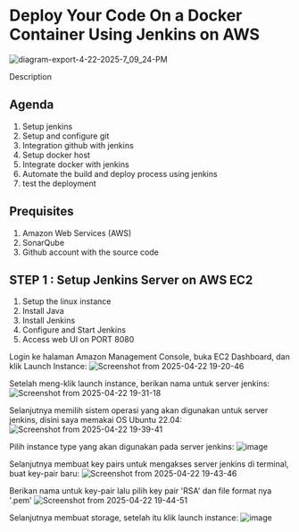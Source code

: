 # Deploy Your Code On a Docker Container Using Jenkins on AWS

![diagram-export-4-22-2025-7_09_24-PM](https://github.com/user-attachments/assets/44669afe-7ed3-46cd-b890-be4ec4b88dde)

Description 

## Agenda
1. Setup jenkins
2. Setup and configure git
3. Integration github with jenkins
4. Setup docker host
5. Integrate docker with jenkins
6. Automate the build and deploy process using jenkins
7. test the deployment

## Prequisites
1. Amazon Web Services (AWS)
2. SonarQube
3. Github account with the source code

## STEP 1 : Setup Jenkins Server on AWS EC2
1. Setup the linux instance
2. Install Java
3. Install Jenkins
4. Configure and Start Jenkins
5. Access web UI on PORT 8080

Login ke halaman Amazon Management Console, buka EC2 Dashboard, dan klik Launch Instance:
![Screenshot from 2025-04-22 19-20-46](https://github.com/user-attachments/assets/8702d2a9-4229-422e-accf-04ddc4cb8414)

Setelah meng-klik launch instance, berikan nama untuk server jenkins:
![Screenshot from 2025-04-22 19-31-18](https://github.com/user-attachments/assets/ad91c197-bcc9-4c93-a925-c1d1753be85a)

Selanjutnya memilih sistem operasi yang akan digunakan untuk server jenkins, disini saya memakai OS Ubuntu 22.04:
![Screenshot from 2025-04-22 19-39-41](https://github.com/user-attachments/assets/128d55a2-7fb7-41be-9441-144bade883d9)

Pilih instance type yang akan digunakan pada server jenkins:
![image](https://github.com/user-attachments/assets/07b7ff07-83b2-4e44-b21e-b77134ef4e09)

Selanjutnya membuat key pairs untuk mengakses server jenkins di terminal, buat key-pair baru:
![Screenshot from 2025-04-22 19-43-46](https://github.com/user-attachments/assets/cb999d63-c730-453f-bf8e-17c5a06e30ad)

Berikan nama untuk key-pair lalu pilih key pair 'RSA' dan file format nya '.pem'
![Screenshot from 2025-04-22 19-44-51](https://github.com/user-attachments/assets/c4418687-1df5-4c41-b23b-c5aeb78358b2)

Selanjutnya membuat storage, setelah itu klik launch instance:
![image](https://github.com/user-attachments/assets/dd64f31c-a3f0-43e7-97b7-1e8821fe7da3)







